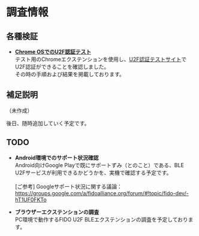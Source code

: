 # 調査情報

## 各種検証

* <b>[Chrome OSでのU2F認証テスト](CHROMEOSTEST.md)</b><br>
テスト用のChromeエクステンションを使用し、[U2F認証テストサイト](https://crxjs-dot-u2fdemo.appspot.com/)でU2F認証ができることを確認しました。<br>
その時の手順および結果を掲載しております。

## 補足説明

（未作成）

後日、随時追加していく予定です。

## TODO

* <b>Android環境でのサポート状況確認</b><br>
Android向けGoogle Playで既にサポートずみ（とのこと）である、BLE U2Fサービスが利用できるかどうかを、実機で確認する予定です。<br><br>
[ご参考] Googleサポート状況に関する議論：<br>
https://groups.google.com/a/fidoalliance.org/forum/#!topic/fido-dev/-hT1UF0FKTo

* <b>ブラウザーエクステンションの調査</b><br>
PC環境で動作するFIDO U2F BLEエクステンションの調査を予定しております。
